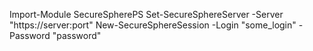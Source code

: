 Import-Module SecureSpherePS
Set-SecureSphereServer -Server "https://server:port"
New-SecureSphereSession -Login "some_login" -Password "password"

